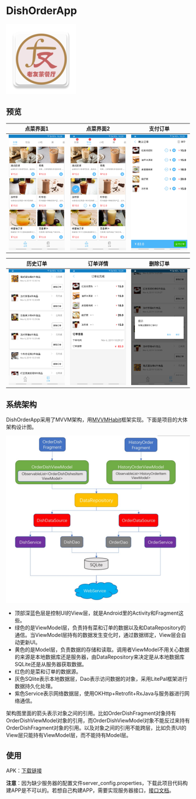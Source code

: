 # DishOrderApp

![APP图标][1]

## 预览 ##

| 点菜界面1  | 点菜界面2 | 支付订单  |
|:------------------------------:|:---------------------------------:|:--------------------------------:|
|<img src="https://raw.githubusercontent.com/AhaYujie/DishOrderApp/master/images/点菜界面1.jpg" width="200" hegiht="700"/> | <img src="https://raw.githubusercontent.com/AhaYujie/DishOrderApp/master/images/点菜界面2.jpg" width="200" hegiht="700"/> | <img src="https://raw.githubusercontent.com/AhaYujie/DishOrderApp/master/images/支付订单.jpg" width="200" hegiht="700"/>|

| 历史订单  | 订单详情 | 删除订单  |
|:------------------------------:|:---------------------------------:|:--------------------------------:|
|<img src="https://raw.githubusercontent.com/AhaYujie/DishOrderApp/master/images/历史订单.jpg" width="200" hegiht="700"/> | <img src="https://raw.githubusercontent.com/AhaYujie/DishOrderApp/master/images/订单详情.jpg" width="200" hegiht="700"/> | <img src="https://raw.githubusercontent.com/AhaYujie/DishOrderApp/master/images/删除订单.jpg" width="200" hegiht="700"/>|

## 系统架构 ##

DishOrderApp采用了MVVM架构，用[MVVMHabit][2]框架实现。下面是项目的大体架构设计图。


<img src="https://raw.githubusercontent.com/AhaYujie/DishOrderApp/master/images/架构设计图.jpg" width="600" hegiht="400"/>


 - 顶部深蓝色层是控制UI的View层，就是Android里的Activity和Fragment这些。
 - 绿色的是ViewModel层，负责持有菜和订单的数据以及和DataRepository的通信。当ViewModel层持有的数据发生变化时，通过数据绑定，View层会自动更新UI。
 - 黄色的是Model层，负责数据的存储和读取。调用者ViewModel不用关心数据的来源是本地数据库还是服务器，由DataRepository来决定是从本地数据库SQLite还是从服务器获取数据。
 - 红色的是菜和订单的数据源。
 - 灰色SQlite表示本地数据层，Dao表示访问数据的对象，采用LitePal框架进行数据持久化处理。
 - 紫色Service表示网络数据层，使用OKHttp+Retrofit+RxJava与服务器进行网络通信。

架构图里面的箭头表示对象之间的引用。比如OrderDishFragment对象持有OrderDishViewModel对象的引用，而OrderDishViewModel对象不能反过来持有OrderDishFragment对象的引用。以及对象之间的引用不能跨层，比如负责UI的View层只能持有ViewModel层，而不能持有Model层。

## 使用 ##

APK：[下载链接][4]

**注意**：因为缺少服务器的配置文件server_config.properties，下载此项目代码构建APP是不可以的。若想自己构建APP，需要实现服务器接口，[接口文档][5]。
    


  [1]: https://raw.githubusercontent.com/AhaYujie/DishOrderApp/master/app/app/src/main/res/mipmap-xxxhdpi/ic_launcher.png
  [2]: https://github.com/goldze/MVVMHabit
  [4]: https://www.pgyer.com/O35V
  [5]: https://github.com/xilou31/Dishes-OrderingSystem/blob/master/API%E6%8E%A5%E5%8F%A3/%E6%8E%A5%E5%8F%A3%E6%96%87%E6%A1%A3.md

